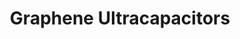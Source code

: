 ---
layout: post
title: Graphene Ultracapacitors
external: [[github, 'http://www.github.com/EnigMoiD/Ultracap-Site'], [compass, 'http://ultracapacitors.herokuapp.com']]

importance: 1

short: stuff-ultracaps
banner-position: .4
team: 4
specs: [
[code, ['JavaScript', 'd3.js', 'Heroku']],
[bolt, 'UltraCaps'],
[flask, ['Graphene Oxide?']]
]

header: ["We researched graphene ultracapacitors and tried to make our own graphene.","We also compared graphene ultracapacitors to different forms of energy storage, and tried to imagine a future powered by small, light, instantly-charging batteries. We also looked at current-technology supercapacitors with an SEM to see how they deteriorated over a lifetime of use."]
---